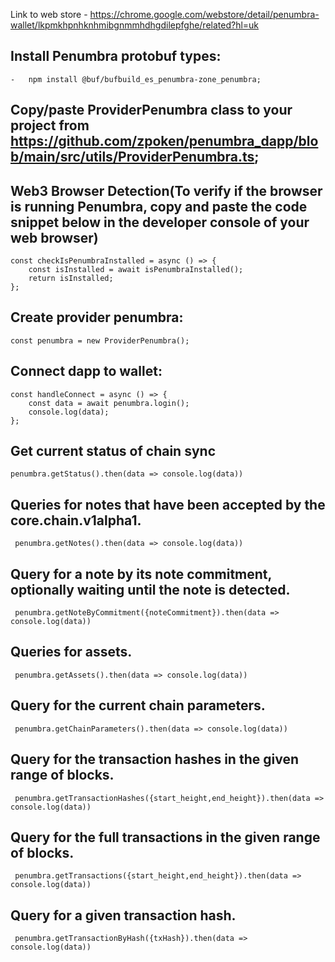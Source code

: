 Link to web store - https://chrome.google.com/webstore/detail/penumbra-wallet/lkpmkhpnhknhmibgnmmhdhgdilepfghe/related?hl=uk

## Install Penumbra protobuf types:
    -   npm install @buf/bufbuild_es_penumbra-zone_penumbra;
## Copy/paste ProviderPenumbra class to your project from https://github.com/zpoken/penumbra_dapp/blob/main/src/utils/ProviderPenumbra.ts;
## Web3 Browser Detection(To verify if the browser is running Penumbra, copy and paste the code snippet below in the developer console of your web browser)
    const checkIsPenumbraInstalled = async () => {
        const isInstalled = await isPenumbraInstalled();
        return isInstalled;
    };

## Create provider penumbra:
    const penumbra = new ProviderPenumbra(); 
## Connect dapp to wallet:
    const handleConnect = async () => {
        const data = await penumbra.login();
        console.log(data);
    };
## Get current status of chain sync
    penumbra.getStatus().then(data => console.log(data))
## Queries for notes that have been accepted by the core.chain.v1alpha1.
     penumbra.getNotes().then(data => console.log(data))
## Query for a note by its note commitment, optionally waiting until the note is detected.
     penumbra.getNoteByCommitment({noteCommitment}).then(data => console.log(data))
## Queries for assets.
     penumbra.getAssets().then(data => console.log(data))
## Query for the current chain parameters.
     penumbra.getChainParameters().then(data => console.log(data))
## Query for the transaction hashes in the given range of blocks.
     penumbra.getTransactionHashes({start_height,end_height}).then(data => console.log(data))
## Query for the full transactions in the given range of blocks.
     penumbra.getTransactions({start_height,end_height}).then(data => console.log(data))
## Query for a given transaction hash.
     penumbra.getTransactionByHash({txHash}).then(data => console.log(data))